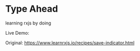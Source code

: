 # Type Ahead

learning rxjs by doing

Live Demo:

Original: https://www.learnrxjs.io/recipes/save-indicator.html
